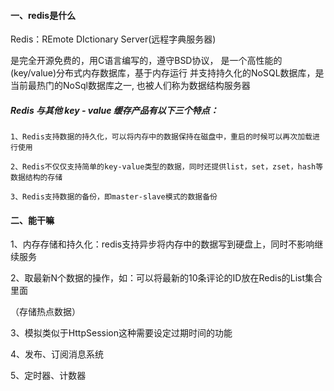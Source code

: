 #### 一、redis是什么

Redis：REmote DIctionary Server(远程字典服务器)

是完全开源免费的，用C语言编写的，遵守BSD协议，
是一个高性能的(key/value)分布式内存数据库，基于内存运行
并支持持久化的NoSQL数据库，是当前最热门的NoSql数据库之一,
也被人们称为数据结构服务器

##### Redis 与其他 key - value 缓存产品有以下三个特点：

```
1、Redis支持数据的持久化，可以将内存中的数据保持在磁盘中，重启的时候可以再次加载进行使用

2、Redis不仅仅支持简单的key-value类型的数据，同时还提供list，set，zset，hash等数据结构的存储

3、Redis支持数据的备份，即master-slave模式的数据备份
```



#### 二、能干嘛

1、内存存储和持久化：redis支持异步将内存中的数据写到硬盘上，同时不影响继续服务

2、取最新N个数据的操作，如：可以将最新的10条评论的ID放在Redis的List集合里面

（存储热点数据）

3、模拟类似于HttpSession这种需要设定过期时间的功能

4、发布、订阅消息系统

5、定时器、计数器